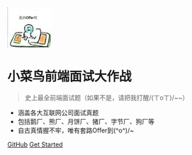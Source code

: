 ![logo](../image/logo.jpg)

# 小菜鸟前端面试大作战

> 史上最全前端面试题（如果不是，请把我打醒/(ㄒoㄒ)/~~）

- 涵盖各大互联网公司面试真题
- 包括鹅厂、熊厂、月饼厂、猪厂、字节厂、狗厂等
- 自古真情握不牢，唯有套路Offer到\(^o^)/~


[GitHub](https://github.com/huruji/FE-Interview)
[Get Started](#%e5%89%8d%e7%ab%af%e7%ac%94%e8%af%95%e9%9d%a2%e8%af%95%e7%ae%80%e7%ad%94%e9%a2%98%e6%b1%87%e6%80%bb)
